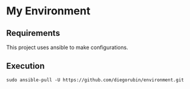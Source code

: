 My Environment
==============

## Requirements

This project uses ansible to make configurations.

## Execution

`sudo ansible-pull -U https://github.com/diegorubin/environment.git`

